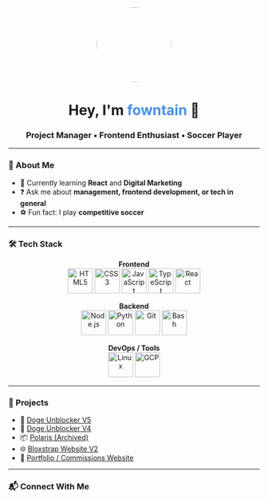 <div align="center">
  <img src="https://avatars.githubusercontent.com/u/93336301?v=4" width="150" style="border-radius:50%" />
  <h1>Hey, I'm <span style="color:#4A90E2;">fowntain</span> 👋</h1>
  <h3>Project Manager • Frontend Enthusiast • Soccer Player</h3>
</div>

---

### 🚀 About Me  
- 🌱 Currently learning **React** and **Digital Marketing**  
- ❓ Ask me about **management, frontend development, or tech in general**  
- ⚽ Fun fact: I play **competitive soccer**  

---

### 🛠️ Tech Stack  

<div align="center">

**Frontend**  
<img src="https://profilinator.rishav.dev/skills-assets/html5-original-wordmark.svg" height="50" alt="HTML5" />
<img src="https://profilinator.rishav.dev/skills-assets/css3-original-wordmark.svg" height="50" alt="CSS3" />
<img src="https://profilinator.rishav.dev/skills-assets/javascript-original.svg" height="50" alt="JavaScript" />
<img src="https://profilinator.rishav.dev/skills-assets/typescript-original.svg" height="50" alt="TypeScript" />
<img src="https://profilinator.rishav.dev/skills-assets/react-original-wordmark.svg" height="50" alt="React" />

**Backend**  
<img src="https://profilinator.rishav.dev/skills-assets/nodejs-original-wordmark.svg" height="50" alt="Node.js" />
<img src="https://profilinator.rishav.dev/skills-assets/python-original.svg" height="50" alt="Python" />
<img src="https://profilinator.rishav.dev/skills-assets/git-scm-icon.svg" height="50" alt="Git" />
<img src="https://profilinator.rishav.dev/skills-assets/gnu_bash-icon.svg" height="50" alt="Bash" />

**DevOps / Tools**  
<img src="https://profilinator.rishav.dev/skills-assets/linux-original.svg" height="50" alt="Linux" />
<img src="https://profilinator.rishav.dev/skills-assets/google_cloud-icon.svg" height="50" alt="GCP" />
</div>

---

### 📌 Projects  
- 🔗 [Doge Unblocker V5](https://github.com/DogeNetwork/dogeub-v5)  
- 🔗 [Doge Unblocker V4](https://github.com/DogeNetwork/v4)  
- 📦 [Polaris (Archived)](https://github.com/Skoolgq/Polaris)  
- 🌐 [Bloxstrap Website V2](https://github.com/fowntain/bloxstrap-website)  
- 💼 [Portfolio / Commissions Website](https://fowntain.me)  

---

### 📬 Connect With Me  

<div align="center">
  <a href="https://discordapp.com/users/563863335507066911"><img src="https://img.shields.io/badge/Discord-%235865F2.svg?style=for-the-badge&logo=discord&logoCol
